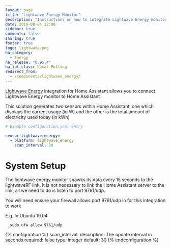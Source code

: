 ```yaml
---
layout: page
title: "Lightwave Energy Monitor"
description: "Instructions on how to integrate Lightwave Energy monitor with Home Assistant"
date: 2019-08-04 22:00
sidebar: true
comments: false
sharing: true
footer: true
logo: lightwave.png
ha_category:
  - Energy
ha_release: "0.95.4"
ha_iot_class: Local Polling
redirect_from:
  - /components/lightwave_energy/
---
```


[Lightwave Energy](https://lightwaverf.com/products/jsjslw600-lightwaverf-electricity-monitor-and-energy-monitor) integration for Home Assistant allows you to connect Lightwave Energy monitor to Home Assistant

This solution generates two sensors within Home Assistant, one which displays the current usage (in W) and the other is the total amount of electricity used today (in kWh)


```yaml
# Example configuration.yaml entry

sensor lightwave_energy:
  - platform: lightwave_energy
    scan_interval: 30
```

# System Setup
The lightwave energy monitor sqawks its data every 15 seconds to the lightwaveRF link. It is not necessary to link the Home Assistant server to the link, all we need to do is listen to port 9761/udp. 

You will need ensure your firewall allows port 9761/udp in for this integration to work


E.g. In Ubuntu 19.04
```
  sudo ufw allow 9761/udp
```


{% configuration %}
  scan_interval:
    description: The update interval in seconds
    required: false
    type: integer
    default: 30
{% endconfiguration %}
